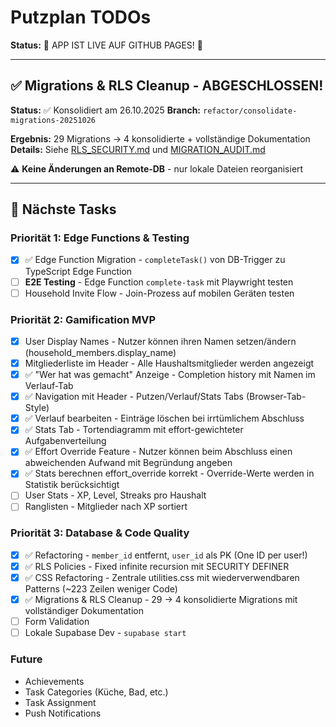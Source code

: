 # Putzplan TODOs

**Status:** 🎉 APP IST LIVE AUF GITHUB PAGES! 🎉

---

## ✅ Migrations & RLS Cleanup - ABGESCHLOSSEN!

**Status:** ✅ Konsolidiert am 26.10.2025
**Branch:** `refactor/consolidate-migrations-20251026`

**Ergebnis:** 29 Migrations → 4 konsolidierte + vollständige Dokumentation
**Details:** Siehe [RLS_SECURITY.md](putzplan_vue/supabase/RLS_SECURITY.md) und [MIGRATION_AUDIT.md](putzplan_vue/supabase/MIGRATION_AUDIT.md)

⚠️ **Keine Änderungen an Remote-DB** - nur lokale Dateien reorganisiert

---

## 🚀 Nächste Tasks

### Priorität 1: Edge Functions & Testing
- [x] ✅ Edge Function Migration - `completeTask()` von DB-Trigger zu TypeScript Edge Function
- [ ] **E2E Testing** - Edge Function `complete-task` mit Playwright testen
- [ ] Household Invite Flow - Join-Prozess auf mobilen Geräten testen

### Priorität 2: Gamification MVP
- [x] User Display Names - Nutzer können ihren Namen setzen/ändern (household_members.display_name)
- [x] Mitgliederliste im Header - Alle Haushaltsmitglieder werden angezeigt
- [x] ✅ "Wer hat was gemacht" Anzeige - Completion history mit Namen im Verlauf-Tab
- [x] ✅ Navigation mit Header - Putzen/Verlauf/Stats Tabs (Browser-Tab-Style)
- [x] ✅ Verlauf bearbeiten - Einträge löschen bei irrtümlichem Abschluss
- [x] ✅ Stats Tab - Tortendiagramm mit effort-gewichteter Aufgabenverteilung
- [x] ✅ Effort Override Feature - Nutzer können beim Abschluss einen abweichenden Aufwand mit Begründung angeben
- [x] ✅ Stats berechnen effort_override korrekt - Override-Werte werden in Statistik berücksichtigt
- [ ] User Stats - XP, Level, Streaks pro Haushalt
- [ ] Ranglisten - Mitglieder nach XP sortiert

### Priorität 3: Database & Code Quality
- [x] ✅ Refactoring - `member_id` entfernt, `user_id` als PK (One ID per user!)
- [x] ✅ RLS Policies - Fixed infinite recursion mit SECURITY DEFINER
- [x] ✅ CSS Refactoring - Zentrale utilities.css mit wiederverwendbaren Patterns (~223 Zeilen weniger Code)
- [x] ✅ Migrations & RLS Cleanup - 29 → 4 konsolidierte Migrations mit vollständiger Dokumentation
- [ ] Form Validation
- [ ] Lokale Supabase Dev - `supabase start`

### Future
- Achievements
- Task Categories (Küche, Bad, etc.)
- Task Assignment
- Push Notifications
